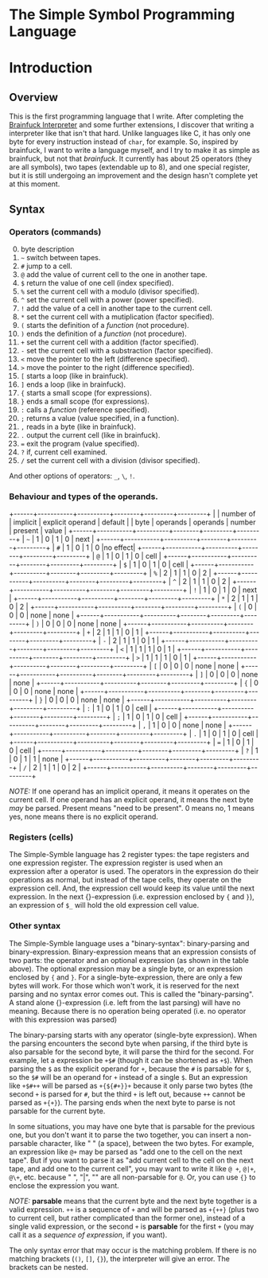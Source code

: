 The Simple Symbol Programming Language
======================================

# Introduction

## Overview

This is the first programming language that I write. After completing the [Brainfuck Interpreter](https://github.com/Irides-Chromium/compiler/bf_interpreter/) and some further extensions, I discover that writing a interpreter like that isn't that hard. Unlike languages like C, it has only one byte for every instruction instead of `char`, for example. So, inspired by brainfuck, I want to write a language myself, and I try to make it as simple as brainfuck, but not that *brainfuck*. It currently has about 25 operators (they are all symbols), two tapes (extendable up to 8), and one special register, but it is still undergoing an improvement and the design hasn't complete yet at this moment.

## Syntax

### Operators (commands)

0. byte description
1.  `~` switch between tapes.
2.  `#` jump to a cell.
3.  `@` add the value of current cell to the one in another tape.
4.  `$` return the value of one cell (index specified).
5.  `%` set the current cell with a modulo (divisor specified).
6.  `^` set the current cell with a power (power specified).
7.  `!` add the value of a cell in another tape to the current cell.
8.  `*` set the current cell with a mutiplication (factor specified).
9.  `(` starts the definition of a *function* (not procedure).
10. `)` ends the definition of a *function* (not procedure).
11. `+` set the current cell with a addition (factor specified).
12. `-` set the current cell with a substraction (factor specified).
13. `<` move the pointer to the left (difference specified).
14. `>` move the pointer to the right (difference specified).
15. `[` starts a loop (like in brainfuck).
16. `]` ends a loop (like in brainfuck).
17. `{` starts a small scope (for expressions).
18. `}` ends a small scope (for expressions).
19. `:` calls a *function* (reference specified).
20. `;` returns a value (value specified, in a function).
21. `,` reads in a byte (like in brainfuck).
22. `.` output the current cell (like in brainfuck).
23. `=` exit the program (value specified).
24. `?` if, current cell examined.
25. `/` set the current cell with a division (divisor specified).

And other options of operators: `_`, `\`, `!`.

### Behaviour and types of the operands.

+------+-----------+----------+--------+---------+---------+
|      | number of | implicit | explicit operand | default |
| byte | operands  | operands | number | present |  value  |
+------+-----------+----------+--------+---------+---------+
| `~`  |     1     |    0     |   1    |    0    |  next   |
+------+-----------+----------+--------+---------+---------+
| `#`  |     1     |    0     |   1    |    0    |no effect|
+------+-----------+----------+--------+---------+---------+
| `@`  |     1     |    0     |   1    |    0    |  cell   |
+------+-----------+----------+--------+---------+---------+
| `$`  |     1     |    0     |   1    |    0    |  cell   |
+------+-----------+----------+--------+---------+---------+
| `%`  |     2     |    1     |   1    |    0    |    2    |
+------+-----------+----------+--------+---------+---------+
| `^`  |     2     |    1     |   1    |    0    |    2    |
+------+-----------+----------+--------+---------+---------+
| `!`  |     1     |    0     |   1    |    0    |  next   |
+------+-----------+----------+--------+---------+---------+
| `*`  |     2     |    1     |   1    |    0    |    2    |
+------+-----------+----------+--------+---------+---------+
| `(`  |     0     |    0     |   0    |  none   |  none   |
+------+-----------+----------+--------+---------+---------+
| `)`  |     0     |    0     |   0    |  none   |  none   |
+------+-----------+----------+--------+---------+---------+
| `+`  |     2     |    1     |   1    |    0    |    1    |
+------+-----------+----------+--------+---------+---------+
| `-`  |     2     |    1     |   1    |    0    |    1    |
+------+-----------+----------+--------+---------+---------+
| `<`  |     1     |    1     |   1    |    0    |    1    |
+------+-----------+----------+--------+---------+---------+
| `>`  |     1     |    1     |   1    |    0    |    1    |
+------+-----------+----------+--------+---------+---------+
| `[`  |     0     |    0     |   0    |  none   |  none   |
+------+-----------+----------+--------+---------+---------+
| `]`  |     0     |    0     |   0    |  none   |  none   |
+------+-----------+----------+--------+---------+---------+
| `{`  |     0     |    0     |   0    |  none   |  none   |
+------+-----------+----------+--------+---------+---------+
| `}`  |     0     |    0     |   0    |  none   |  none   |
+------+-----------+----------+--------+---------+---------+
| `:`  |     1     |    0     |   1    |    0    |  cell   |
+------+-----------+----------+--------+---------+---------+
| `;`  |     1     |    0     |   1    |    0    |  cell   |
+------+-----------+----------+--------+---------+---------+
| `,`  |     1     |    0     |   0    |  none   |  none   |
+------+-----------+----------+--------+---------+---------+
| `.`  |     1     |    0     |   1    |    0    |  cell   |
+------+-----------+----------+--------+---------+---------+
| `=`  |     1     |    0     |   1    |    0    |  cell   |
+------+-----------+----------+--------+---------+---------+
| `?`  |     1     |    0     |   1    |    1    |  none   |
+------+-----------+----------+--------+---------+---------+
| `/`  |     2     |    1     |   1    |    0    |    2    |
+------+-----------+----------+--------+---------+---------+

*NOTE:* If one operand has an implicit operand, it means it operates on the current cell. If one operand has an explicit operand, it means the next byte *may* be parsed. Present means "need to be present". 0 means no, 1 means yes, none means there is no explicit operand.

### Registers (cells)

The Simple-Symble language has 2 register types: the tape registers and one expression register. The expression register is used when an expression after a operator is used. The operators in the expression do their operations as normal, but instead of the tape cells, they operate on the expression cell. And, the expression cell would keep its value until the next expression. In the next {}-expression (i.e. expression enclosed by `{` and `}`), an expression of `$_` will hold the old expression cell value.

### Other syntax

The Simple-Symble language uses a "binary-syntax": binary-parsing and binary-expression. Binary-expression means that an expression consists of two parts: the operator and an optional expression (as shown in the table above). The optional expression may be a single byte, or an expression enclosed by `{` and `}`. For a single-byte-expression, there are only a few bytes will work. For those which won't work, it is reserved for the next parsing and no syntax error comes out. This is called the "binary-parsing". A stand alone {}-expression (i.e. left from the last parsing) will have no meaning. Because there is no operation being operated (i.e. no operator with this expression was parsed)

The binary-parsing starts with any operator (single-byte expression). When the parsing encounters the second byte when parsing, if the third byte is also parsable for the second byte, it will parse the third for the second. For example, let a expression be `+$#` (though it can be shortened as `+$`). When parsing the `$` as the explicit operand for `+`, because the `#` is parsable for `$`, so the `$#` will be an operand for `+` instead of a single `$`. But an expression like `+$#++` will be parsed as `+{${#+}}+` because it only parse two bytes (the second `+` is parsed for `#`, but the third `+` is left out, because `++` cannot be parsed as `+{+}`). The parsing ends when the next byte to parse is not parsable for the current byte.

In some situations, you may have one byte that is parsable for the previous one, but you don't want it to parse the two together, you can insert a non-parsable character, like " " (a space), between the two bytes. For example, an expression like `@+` may be parsed as "add one to the cell on the next tape". But if you want to parse it as "add current cell to the cell on the next tape, and add one to the current cell", you may want to write it like `@ +`, `@|+`, `@\+`, etc. because " ", "|", "\" are all non-parsable for `@`. Or, you can use `{}` to enclose the expression you want.

*NOTE:* **parsable** means that the current byte and the next byte together is a valid expression. `++` is a sequence of `+` and will be parsed as `+{++}` (plus two to current cell, but rather complicated than the former one), instead of a single valid expression, or the second `+` is **parsable** for the first `+` (you may call it as a *sequence of expression*, if you want).

The only syntax error that may occur is the matching problem. If there is no matching brackets (`()`, `[]`, `{}`), the interpreter will give an error. The brackets can be nested.
